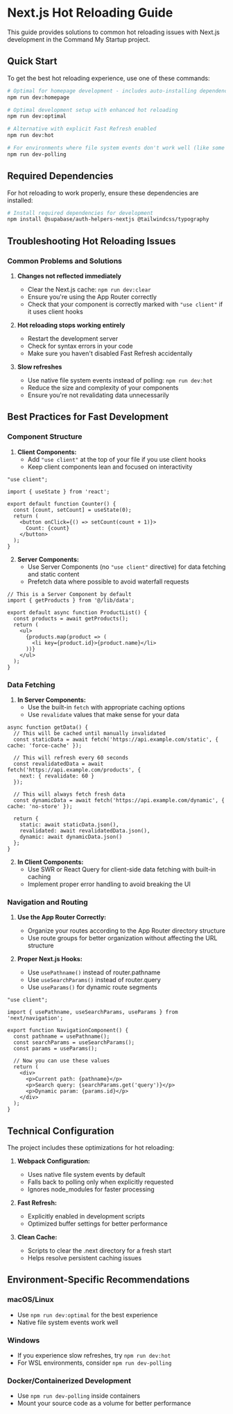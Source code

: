 # Next.js Hot Reloading Guide

This guide provides solutions to common hot reloading issues with Next.js development in the Command My Startup project.

## Quick Start

To get the best hot reloading experience, use one of these commands:

```bash
# Optimal for homepage development - includes auto-installing dependencies
npm run dev:homepage

# Optimal development setup with enhanced hot reloading
npm run dev:optimal

# Alternative with explicit Fast Refresh enabled
npm run dev:hot

# For environments where file system events don't work well (like some Docker containers)
npm run dev-polling
```

## Required Dependencies

For hot reloading to work properly, ensure these dependencies are installed:

```bash
# Install required dependencies for development
npm install @supabase/auth-helpers-nextjs @tailwindcss/typography
```

## Troubleshooting Hot Reloading Issues

### Common Problems and Solutions

1. **Changes not reflected immediately**
   - Clear the Next.js cache: `npm run dev:clear`
   - Ensure you're using the App Router correctly
   - Check that your component is correctly marked with `"use client"` if it uses client hooks

2. **Hot reloading stops working entirely**
   - Restart the development server
   - Check for syntax errors in your code
   - Make sure you haven't disabled Fast Refresh accidentally

3. **Slow refreshes**
   - Use native file system events instead of polling: `npm run dev:hot`
   - Reduce the size and complexity of your components
   - Ensure you're not revalidating data unnecessarily

## Best Practices for Fast Development

### Component Structure

1. **Client Components:**
   - Add `"use client"` at the top of your file if you use client hooks
   - Keep client components lean and focused on interactivity

```tsx
"use client";

import { useState } from 'react';

export default function Counter() {
  const [count, setCount] = useState(0);
  return (
    <button onClick={() => setCount(count + 1)}>
      Count: {count}
    </button>
  );
}
```

2. **Server Components:**
   - Use Server Components (no `"use client"` directive) for data fetching and static content
   - Prefetch data where possible to avoid waterfall requests

```tsx
// This is a Server Component by default
import { getProducts } from '@/lib/data';

export default async function ProductList() {
  const products = await getProducts();
  return (
    <ul>
      {products.map(product => (
        <li key={product.id}>{product.name}</li>
      ))}
    </ul>
  );
}
```

### Data Fetching

1. **In Server Components:**
   - Use the built-in `fetch` with appropriate caching options
   - Use `revalidate` values that make sense for your data

```tsx
async function getData() {
  // This will be cached until manually invalidated
  const staticData = await fetch('https://api.example.com/static', { cache: 'force-cache' });
  
  // This will refresh every 60 seconds
  const revalidatedData = await fetch('https://api.example.com/products', { 
    next: { revalidate: 60 } 
  });
  
  // This will always fetch fresh data
  const dynamicData = await fetch('https://api.example.com/dynamic', { cache: 'no-store' });
  
  return {
    static: await staticData.json(),
    revalidated: await revalidatedData.json(),
    dynamic: await dynamicData.json()
  };
}
```

2. **In Client Components:**
   - Use SWR or React Query for client-side data fetching with built-in caching
   - Implement proper error handling to avoid breaking the UI

### Navigation and Routing

1. **Use the App Router Correctly:**
   - Organize your routes according to the App Router directory structure
   - Use route groups for better organization without affecting the URL structure

2. **Proper Next.js Hooks:**
   - Use `usePathname()` instead of router.pathname
   - Use `useSearchParams()` instead of router.query
   - Use `useParams()` for dynamic route segments

```tsx
"use client";

import { usePathname, useSearchParams, useParams } from 'next/navigation';

export function NavigationComponent() {
  const pathname = usePathname();
  const searchParams = useSearchParams();
  const params = useParams();
  
  // Now you can use these values
  return (
    <div>
      <p>Current path: {pathname}</p>
      <p>Search query: {searchParams.get('query')}</p>
      <p>Dynamic param: {params.id}</p>
    </div>
  );
}
```

## Technical Configuration

The project includes these optimizations for hot reloading:

1. **Webpack Configuration:**
   - Uses native file system events by default
   - Falls back to polling only when explicitly requested
   - Ignores node_modules for faster processing

2. **Fast Refresh:**
   - Explicitly enabled in development scripts
   - Optimized buffer settings for better performance

3. **Clean Cache:**
   - Scripts to clear the .next directory for a fresh start
   - Helps resolve persistent caching issues

## Environment-Specific Recommendations

### macOS/Linux
- Use `npm run dev:optimal` for the best experience
- Native file system events work well

### Windows
- If you experience slow refreshes, try `npm run dev:hot`
- For WSL environments, consider `npm run dev-polling`

### Docker/Containerized Development
- Use `npm run dev-polling` inside containers
- Mount your source code as a volume for better performance